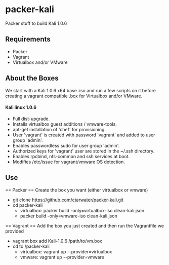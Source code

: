 packer-kali
===========
Packer stuff to build Kali 1.0.6

## Requirements
* Packer
* Vagrant
* Virtualbox and/or VMware

## About the Boxes
We start with a Kali 1.0.6 x64 base .iso and run a few scripts on it before creating a vagrant compatible .box for Virtualbox and/or VMware.

#### Kali linux 1.0.6
 - Full dist-upgrade.
 - Installs virtualbox guest additions / vmware-tools.
 - apt-get installation of 'chef' for provisioning.
 - User 'vagrant' is created with password 'vagrant' and added to user group 'admin'.
 - Enables passwordless sudo for user group 'admin'.
 - Authorized keys for 'vagrant' user are stored in the ~/.ssh directory.
 - Enables rpcbind, nfs-common and ssh services at boot.
 - Modifies /etc/issue for vagrant/vmware OS detection.
 
## Use
== Packer ==
Create the box you want (either virtualbox or vmware)

 - git clone https://github.com/ctarwater/packer-kali.git
 - cd packer-kali
   - virtualbox: packer build -only=virtualbox-iso clean-kali.json
   - packer build -only=vmware-iso clean-kali.json 
 
== Vagrant ==
Add the box you just created and then run the Vagrantfile we provided

 - vagrant box add Kali-1.0.6 /path/to/vm.box
 - cd to /packer-kali
   - virtualbox: vagrant up --provider=virtualbox
   - vmware: vagrant up --provider=vmware
